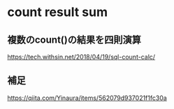 # count result sum
## 複数のcount()の結果を四則演算
https://tech.withsin.net/2018/04/19/sql-count-calc/

## 補足
https://qiita.com/Yinaura/items/562079d937021f1fc30a